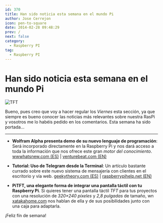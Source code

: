 ```yaml
---
id: 370
title: Han sido noticia esta semana en el mundo Pi
author: Jose Cerrejon
icon: pen-to-square
date: 2014-02-28 09:48:29
prev: /
next: false
category:
  - Raspberry PI
tag:
  - Raspberry PI
---
```


# Han sido noticia esta semana en el mundo Pi

![TFT](/images/2014/02/piTFT.jpg)

Bueno, pues creo que voy a hacer regular los *Viernes* esta sección, ya que siempre es bueno conocer las noticias más relevantes sobre nuestra RasPi y vosotros me lo habéis pedido en los comentarios. Esta semana ha sido portada…

- - -
* **Wolfram Alpha presenta demo de su nuevo lenguaje de programación**: Será incorporado directamente en la Raspberry Pi y nos dará acceso a toda la información que nos ofrece este gran *motor del conocimiento*. [wwwhatsnew.com (ES)](http://wwwhatsnew.com/2014/02/25/wolfram-alpha-presenta-demo-de-su-nuevo-lenguaje-de-programacion/) | [venturebeat.com (EN)](http://venturebeat.com/2014/02/24/knowledge-based-programming-wolfram-releases-first-demo-of-new-language-30-years-in-the-making/)

* **Tutorial: Uso de Telegram desde la Terminal**: Un artículo bastante currado sobre este nuevo sistema de mensajería con clientes en el escritorio y vía web. [geekytheory.com (ES)](http://geekytheory.com/tutorial-raspberry-pi-uso-de-telegram-desde-la-terminal/) | [raspberrypihelp.net (EN)](http://raspberrypihelp.net/tutorials/51-telegram-for-raspberry-pi)

* **PiTFT, una elegante forma de integrar una pantalla táctil con tu Raspberry Pi**. Si quieres tener una pantalla táctil *TFT* para tus proyectos con una resolución de *320×240 píxeles* y *2,8 pulgadas* de tamaño, wn [xatakahome.com](http://www.xatakahome.com/trucos-y-bricolaje-smart/pitft-y-pitft-pibow-una-elegante-forma-de-integrar-una-pantalla-tactil-con-tu-raspberry-pi) nos hablan de ella y de sus posibilidades junto con una caja para adaptarla.

¡Feliz fín de semana!